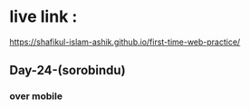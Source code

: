 # live link :
https://shafikul-islam-ashik.github.io/first-time-web-practice/


## Day-24-(sorobindu) 
### over mobile
